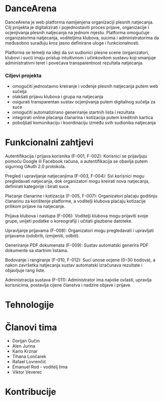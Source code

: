 # DanceArena
DanceArena je web platforma namijenjena organizaciji plesnih natjecanja. Cilj projekta je digitalizirati i pojednostaviti proces prijave, organizacije i ocjenjivanja plesnih natjecanja na jednom mjestu. Platforma omogućuje organizatorima natjecanja, voditeljima klubova, sucima i administratorima da međusobno surađuju kroz jasno definirane uloge i funkcionalnosti.

Platforma se temelji na ideji da svi sudionici plesne scene (organizatori, klubovi i suci) imaju pristup intuitivnom i učinkovitom sustavu koji smanjuje administrativni teret i povećava transparentnost rezultata natjecanja.

### Ciljevi projekta
- omogućiti jednostavno kreiranje i vođenje plesnih natjecanja putem web sučelja
- olakšati prijavu klubova i grupa na natjecanja
- osigurati transparentan sustav ocjenjivanja putem digitalnog sučelja za suce
- omogućiti automatizirano generiranje startnih lista i rezultata
- integrirati online plaćanja članarina i kotizacija putem kreditnih kartica
- poboljšati komunikaciju i koordinaciju između svih sudionika natjecanja

# Funkcionalni zahtjevi

Autentifikacija i prijava korisnika (F-001, F-002): Korisnici se prijavljuju pomoću Google ili Facebook računa, a autentifikacija se obavlja putem sigurnog OAuth 2.0 protokola.

Pregled i upravljanje natjecanjima (F-003, F-004): Svi korisnici mogu pregledavati natjecanja, dok organizatori mogu kreirati nova natjecanja, definirati kategorije i birati suce.

Plaćanje članarine i kotizacija (F-005, F-007): Organizatori plaćaju godišnju članarinu za korištenje platforme, a voditelji klubova plaćaju kotizacije prilikom prijave na natjecanje.

Prijava klubova i nastupa (F-006): Voditelji klubova mogu prijaviti svoje grupe, unijeti podatke o koreografiji i učitati glazbene datoteke.

Upravljanje prijavama (F-008): Organizatori mogu pregledavati i upravljati prijavama (odobriti, izmijeniti, odbiti).

Generiranje PDF dokumenata (F-009): Sustav automatski generira PDF dokumente sa startnim listama.

Bodovanje i rangiranje (F-010, F-012): Suci unose ocjene (0–30 bodova), a nakon završetka natjecanja sustav automatski izračunava rezultate i objavljuje rang liste.

Administracija sustava (F-011): Administrator ima najviše ovlasti, upravlja korisnicima, postavlja cijene članstva i nadzire objave i prijave.

# Tehnologije

# Članovi tima

- Dorijan Gučin 
- Alen Jurina
- Karlo Krznar
- Tihana Lončarek
- Rafael Lovrenčić
- Emanuel Rod - voditelj tima
- Viktor Veverec

# Kontribucije
